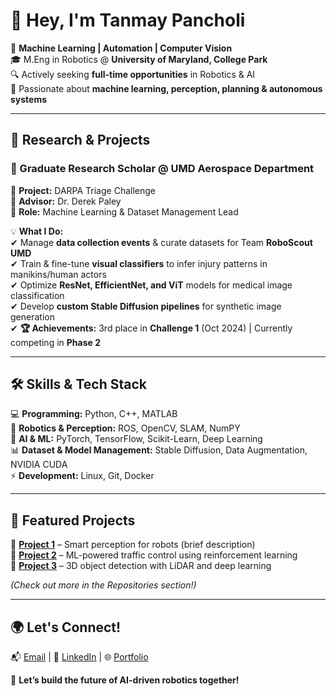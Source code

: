 # 👋 Hey, I'm Tanmay Pancholi  

🚀 **Machine Learning | Automation | Computer Vision**  
🎓 M.Eng in Robotics @ **University of Maryland, College Park**  
🔍 Actively seeking **full-time opportunities** in Robotics & AI  
🤖 Passionate about **machine learning, perception, planning & autonomous systems**  

---

## 🔬 Research & Projects  

### 🚀 Graduate Research Scholar @ UMD Aerospace Department  
🔹 **Project:** DARPA Triage Challenge  
🔹 **Advisor:** Dr. Derek Paley  
🔹 **Role:** Machine Learning & Dataset Management Lead  

💡 **What I Do:**  
✔ Manage **data collection events** & curate datasets for Team **RoboScout UMD**  
✔ Train & fine-tune **visual classifiers** to infer injury patterns in manikins/human actors  
✔ Optimize **ResNet, EfficientNet, and ViT** models for medical image classification  
✔ Develop **custom Stable Diffusion pipelines** for synthetic image generation  
✔ **🏆 Achievements:** 3rd place in **Challenge 1** (Oct 2024) | Currently competing in **Phase 2**  

---

## 🛠️ Skills & Tech Stack  
💻 **Programming:** Python, C++, MATLAB  
🤖 **Robotics & Perception:** ROS, OpenCV, SLAM, NumPY  
🧠 **AI & ML:** PyTorch, TensorFlow, Scikit-Learn, Deep Learning  
📊 **Dataset & Model Management:** Stable Diffusion, Data Augmentation, NVIDIA CUDA  
⚡ **Development:** Linux, Git, Docker  

---

## 📌 Featured Projects  
🔹 **[Project 1](GitHub_Link)** – Smart perception for robots (brief description)  
🔹 **[Project 2](GitHub_Link)** – ML-powered traffic control using reinforcement learning  
🔹 **[Project 3](GitHub_Link)** – 3D object detection with LiDAR and deep learning  

*(Check out more in the Repositories section!)*  

---

## 🌍 Let's Connect!  
📬 [Email](mailto:tamy2909@umd.edu) | 🔗 [LinkedIn](https://www.linkedin.com/in/tanmay-pancholi/) | 🌐 [Portfolio](Your_Portfolio)  

🚀 **Let’s build the future of AI-driven robotics together!**  
 
